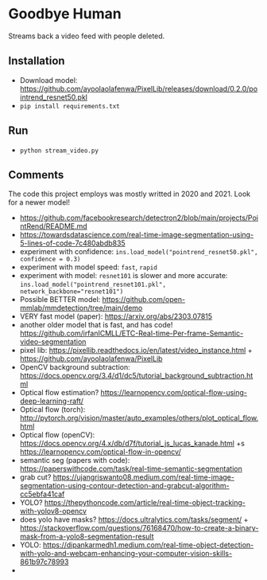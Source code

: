 # Goodbye Human

Streams back a video feed with people deleted.


## Installation

- Download model: https://github.com/ayoolaolafenwa/PixelLib/releases/download/0.2.0/pointrend_resnet50.pkl
- `pip install requirements.txt`


## Run

- `python stream_video.py`


## Comments

The code this project employs was mostly writted in 2020 and 2021. Look for a newer model!

- https://github.com/facebookresearch/detectron2/blob/main/projects/PointRend/README.md
- https://towardsdatascience.com/real-time-image-segmentation-using-5-lines-of-code-7c480abdb835
- experiment with confidence: `ins.load_model("pointrend_resnet50.pkl", confidence = 0.3)`
- experiment with model speed: `fast`, `rapid`
- experiment with model: `resnet101` is slower and more accurate: `ins.load_model("pointrend_resnet101.pkl", network_backbone="resnet101")`
- Possible BETTER model: https://github.com/open-mmlab/mmdetection/tree/main/demo
- VERY fast model (paper): https://arxiv.org/abs/2303.07815
- another older model that is fast, and has code! https://github.com/irfanICMLL/ETC-Real-time-Per-frame-Semantic-video-segmentation
- pixel lib: https://pixellib.readthedocs.io/en/latest/video_instance.html + https://github.com/ayoolaolafenwa/PixelLib
- OpenCV background subtraction: https://docs.opencv.org/3.4/d1/dc5/tutorial_background_subtraction.html
- Optical flow estimation? https://learnopencv.com/optical-flow-using-deep-learning-raft/
- Optical flow (torch): http://pytorch.org/vision/master/auto_examples/others/plot_optical_flow.html
- Optical flow (openCV): https://docs.opencv.org/4.x/db/d7f/tutorial_js_lucas_kanade.html +s https://learnopencv.com/optical-flow-in-opencv/
- semantic seg (papers with code): https://paperswithcode.com/task/real-time-semantic-segmentation
- grab cut? https://ujangriswanto08.medium.com/real-time-image-segmentation-using-contour-detection-and-grabcut-algorithm-cc5ebfa41caf
- YOLO? https://thepythoncode.com/article/real-time-object-tracking-with-yolov8-opencv
- does yolo have masks? https://docs.ultralytics.com/tasks/segment/ + https://stackoverflow.com/questions/76168470/how-to-create-a-binary-mask-from-a-yolo8-segmentation-result
- YOLO: https://dipankarmedh1.medium.com/real-time-object-detection-with-yolo-and-webcam-enhancing-your-computer-vision-skills-861b97c78993
-
